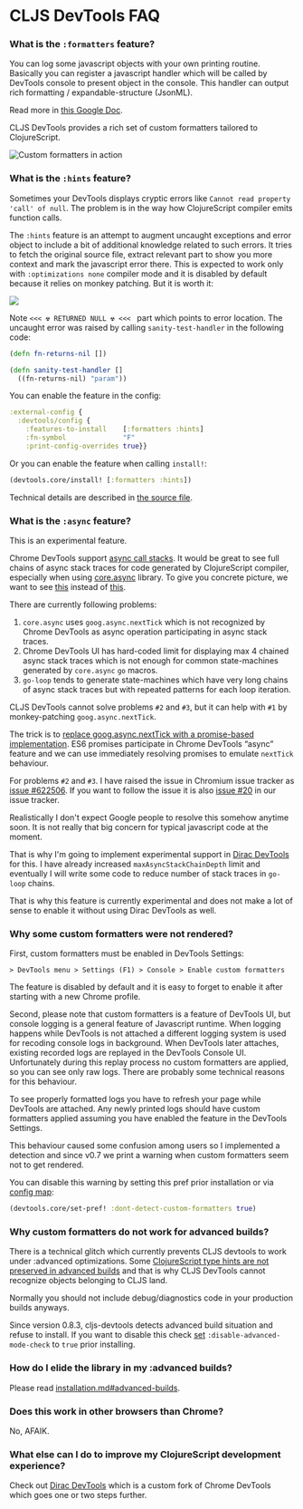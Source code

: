 # CLJS DevTools FAQ

### What is the `:formatters` feature?

You can log some javascript objects with your own printing routine.
Basically you can register a javascript handler which will be called by
DevTools console to present object in the console. This handler
can output rich formatting / expandable-structure (JsonML).

Read more in [this Google Doc][10].

CLJS DevTools provides a rich set of custom formatters tailored to ClojureScript.

![Custom formatters in action][14]

### What is the `:hints` feature?

Sometimes your DevTools displays cryptic errors like `Cannot read property 'call' of null`.
The problem is in the way how ClojureScript compiler emits function calls.

The `:hints` feature is an attempt to augment uncaught exceptions and error object to include a bit of additional knowledge related to such errors.
It tries to fetch the original source file, extract relevant part to show you more context and mark the javascript error there.
This is expected to work only with `:optimizations none` compiler mode and it is disabled by default because it relies on monkey patching.
But it is worth it:

<img src="https://dl.dropboxusercontent.com/u/559047/cljs-devtools-sanity-hint.png">

Note `<<< ☢ RETURNED NULL ☢ <<< ` part which points to error location. The uncaught error was raised by calling `sanity-test-handler` in the following code:

```clojure
(defn fn-returns-nil [])

(defn sanity-test-handler []
  ((fn-returns-nil) "param"))
```

You can enable the feature in the config:

```clojure
:external-config {
  :devtools/config {
    :features-to-install    [:formatters :hints]
    :fn-symbol              "F"
    :print-config-overrides true}}
```

Or you can enable the feature when calling `install!`:

```clojure
(devtools.core/install! [:formatters :hints])
```

Technical details are described in [the source file][11].

### What is the `:async` feature?

This is an experimental feature.

Chrome DevTools support [async call stacks][1]. It would be great to see full chains of async stack traces for code generated by
 ClojureScript compiler, especially when using [core.async][2] library. To give you concrete picture, we want to see [this][3] instead of [this][4].

There are currently following problems:

1. `core.async` uses `goog.async.nextTick` which is not recognized by Chrome DevTools as async operation participating in async stack traces.
2. Chrome DevTools UI has hard-coded limit for displaying max 4 chained async stack traces which is not enough for common state-machines generated by `core.async` `go` macros.
3. `go-loop` tends to generate state-machines which have very long chains of async stack traces but with repeated patterns for each loop iteration.

CLJS DevTools cannot solve problems `#2` and `#3`, but it can help with `#1` by monkey-patching `goog.async.nextTick`.

The trick is to [replace goog.async.nextTick with a promise-based implementation][5].
ES6 promises participate in Chrome DevTools “async” feature and we can use immediately resolving promises to emulate `nextTick` behaviour.

For problems `#2` and `#3`. I have raised the issue in Chromium issue tracker as [issue #622506][6]. If you want to follow the issue it is also [issue #20][7] in our issue tracker.

Realistically I don't expect Google people to resolve this somehow anytime soon. It is not really that big concern for typical javascript code at the moment.

That is why I'm going to implement experimental support in [Dirac DevTools][8] for this. I have already increased `maxAsyncStackChainDepth`
limit and eventually I will write some code to reduce number of stack traces in `go-loop` chains.

That is why this feature is currently experimental and does not make a lot of sense to enable it without using Dirac DevTools as well.

### Why some custom formatters were not rendered?

First, custom formatters must be enabled in DevTools Settings:

`> DevTools menu > Settings (F1) > Console > Enable custom formatters`

The feature is disabled by default and it is easy to forget to enable it after starting with a new Chrome profile.

Second, please note that custom formatters is a feature of DevTools UI, but console logging is a general feature of Javascript runtime.
When logging happens while DevTools is not attached a different logging system is used for recoding console logs in background.
When DevTools later attaches, existing recorded logs are replayed in the DevTools Console UI. Unfortunately during this replay process
no custom formatters are applied, so you can see only raw logs. There are probably some technical reasons for this behaviour.

To see properly formatted logs you have to refresh your page while DevTools are attached. Any newly printed logs should have
custom formatters applied assuming you have enabled the feature in the DevTools Settings.

This behaviour caused some confusion among users so I implemented a detection and since v0.7 we print a warning
when custom formatters seem not to get rendered.

You can disable this warning by setting this pref prior installation or via [config map][9]:

```clojure
(devtools.core/set-pref! :dont-detect-custom-formatters true)
```

### Why custom formatters do not work for advanced builds?

There is a technical glitch which currently prevents CLJS devtools to work under
:advanced optimizations. Some [ClojureScript type hints are not preserved in advanced builds][12]
and that is why CLJS DevTools cannot recognize objects belonging to CLJS land.

Normally you should not include debug/diagnostics code in your production builds anyways.

Since version 0.8.3, cljs-devtools detects advanced build situation and refuse to install.
If you want to disable this check [set](configuration.md) `:disable-advanced-mode-check` to `true` prior installing.

### How do I elide the library in my :advanced builds?

Please read [installation.md#advanced-builds][13].

### Does this work in other browsers than Chrome?

No, AFAIK.

### What else can I do to improve my ClojureScript development experience?

Check out [Dirac DevTools][8] which is
a custom fork of Chrome DevTools which goes one or two steps further.

[1]: http://www.html5rocks.com/en/tutorials/developertools/async-call-stack
[2]: https://github.com/clojure/core.async
[3]: https://dl.dropboxusercontent.com/u/559047/core-async-long-stack-traces.png
[4]: https://dl.dropboxusercontent.com/u/559047/core-async-normal-traces.png
[5]: https://github.com/binaryage/cljs-devtools/blob/master/src/lib/devtools/async.cljs
[6]: https://bugs.chromium.org/p/chromium/issues/detail?id=622506
[7]: https://github.com/binaryage/cljs-devtools/issues/20
[8]: https://github.com/binaryage/dirac
[9]: https://github.com/binaryage/cljs-devtools/blob/master/docs/configuration.md
[10]: https://docs.google.com/document/d/1FTascZXT9cxfetuPRT2eXPQKXui4nWFivUnS_335T3U
[11]: https://github.com/binaryage/cljs-devtools/blob/master/src/lib/devtools/hints.cljs
[12]: http://dev.clojure.org/jira/browse/CLJS-1249
[13]: installation.md#advanced-builds
[14]: https://dl.dropboxusercontent.com/u/559047/cljs-devtools-sample-full.png
